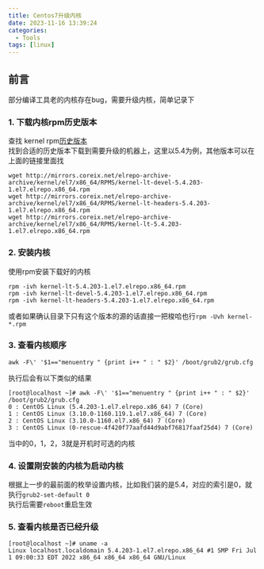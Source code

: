 ```yaml
---
title: Centos7升级内核
date: 2023-11-16 13:39:24
categories:
  - Tools
tags: [linux]
---
```


## 前言
部分编译工具老的内核存在bug，需要升级内核，简单记录下<!-- more -->

### 1. 下载内核rpm历史版本  
查找 kernel rpm[历史版本](http://mirrors.coreix.net/elrepo-archive-archive/kernel/el7/x86_64/RPMS/)   
找到合适的历史版本下载到需要升级的机器上，这里以5.4为例，其他版本可以在上面的链接里面找  
```
wget http://mirrors.coreix.net/elrepo-archive-archive/kernel/el7/x86_64/RPMS/kernel-lt-devel-5.4.203-1.el7.elrepo.x86_64.rpm
wget http://mirrors.coreix.net/elrepo-archive-archive/kernel/el7/x86_64/RPMS/kernel-lt-headers-5.4.203-1.el7.elrepo.x86_64.rpm
wget http://mirrors.coreix.net/elrepo-archive-archive/kernel/el7/x86_64/RPMS/kernel-lt-5.4.203-1.el7.elrepo.x86_64.rpm
```


### 2. 安装内核  
使用rpm安装下载好的内核  
```
rpm -ivh kernel-lt-5.4.203-1.el7.elrepo.x86_64.rpm
rpm -ivh kernel-lt-devel-5.4.203-1.el7.elrepo.x86_64.rpm
rpm -ivh kernel-lt-headers-5.4.203-1.el7.elrepo.x86_64.rpm
```
或者如果确认目录下只有这个版本的源的话直接一把梭哈也行`rpm -Uvh kernel-*.rpm`  


### 3. 查看内核顺序

`awk -F\' '$1=="menuentry " {print i++ " : " $2}' /boot/grub2/grub.cfg`

执行后会有以下类似的结果  
```
[root@localhost ~]# awk -F\' '$1=="menuentry " {print i++ " : " $2}' /boot/grub2/grub.cfg
0 : CentOS Linux (5.4.203-1.el7.elrepo.x86_64) 7 (Core)
1 : CentOS Linux (3.10.0-1160.119.1.el7.x86_64) 7 (Core)
2 : CentOS Linux (3.10.0-1160.el7.x86_64) 7 (Core)
3 : CentOS Linux (0-rescue-4f420f77aafd44d9abf76817faaf25d4) 7 (Core)
```
当中的0，1，2，3就是开机时可选的内核  

### 4. 设置刚安装的内核为启动内核  
根据上一步的最前面的枚举设置内核，比如我们装的是5.4，对应的索引是0，就执行`grub2-set-default 0`  
执行后需要`reboot`重启生效  

### 5. 查看内核是否已经升级  

```
[root@localhost ~]# uname -a
Linux localhost.localdomain 5.4.203-1.el7.elrepo.x86_64 #1 SMP Fri Jul 1 09:00:33 EDT 2022 x86_64 x86_64 x86_64 GNU/Linux
```

